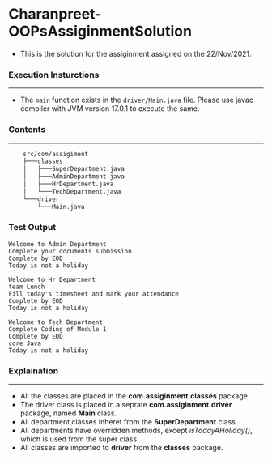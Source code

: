 # Charanpreet-OOPsAssiginmentSolution
- This is the solution for the assiginment assigned on the 22/Nov/2021.

### Execution Insturctions
---
- The `main` function exists in the `driver/Main.java` file. Please use javac compiler with JVM version 17.0.1 to execute the same.

### Contents
---
```sh
    src/com/assigiment
    ├───classes
    │   ├───SuperDepartment.java
    │   ├───AdminDepartment.java
    │   ├───HrDepartment.java
    │   └───TechDepartment.java
    └───driver
        └───Main.java
```

### Test Output

```
Welcome to Admin Department
Complete your documents submission
Complete by EOD
Today is not a holiday

Welcome to Hr Department
team Lunch
Fill today's timesheet and mark your attendance
Complete by EOD
Today is not a holiday

Welcome to Tech Department
Complete Coding of Module 1
Complete by EOD
core Java
Today is not a holiday
```

### Explaination
---
- All the classes are placed in the **com.assiginment.classes** package.
- The driver class is placed in a seprate **com.assiginment.driver** package, named **Main** class.
- All department classes inheret from the **SuperDepartment** class.
- All departments have overridden methods, except *isTodayAHoliday()*, which is used from the super class.
- All classes are imported to **driver** from the **classes** package.
